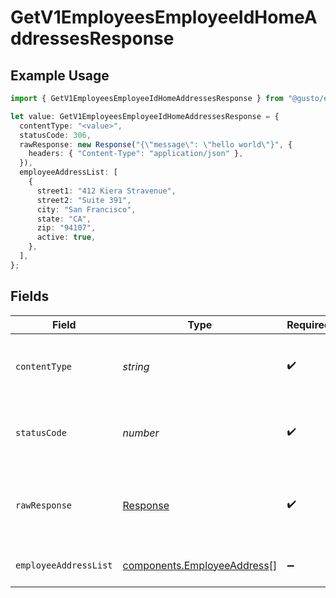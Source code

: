 # GetV1EmployeesEmployeeIdHomeAddressesResponse

## Example Usage

```typescript
import { GetV1EmployeesEmployeeIdHomeAddressesResponse } from "@gusto/embedded-api/models/operations";

let value: GetV1EmployeesEmployeeIdHomeAddressesResponse = {
  contentType: "<value>",
  statusCode: 306,
  rawResponse: new Response("{\"message\": \"hello world\"}", {
    headers: { "Content-Type": "application/json" },
  }),
  employeeAddressList: [
    {
      street1: "412 Kiera Stravenue",
      street2: "Suite 391",
      city: "San Francisco",
      state: "CA",
      zip: "94107",
      active: true,
    },
  ],
};
```

## Fields

| Field                                                                      | Type                                                                       | Required                                                                   | Description                                                                |
| -------------------------------------------------------------------------- | -------------------------------------------------------------------------- | -------------------------------------------------------------------------- | -------------------------------------------------------------------------- |
| `contentType`                                                              | *string*                                                                   | :heavy_check_mark:                                                         | HTTP response content type for this operation                              |
| `statusCode`                                                               | *number*                                                                   | :heavy_check_mark:                                                         | HTTP response status code for this operation                               |
| `rawResponse`                                                              | [Response](https://developer.mozilla.org/en-US/docs/Web/API/Response)      | :heavy_check_mark:                                                         | Raw HTTP response; suitable for custom response parsing                    |
| `employeeAddressList`                                                      | [components.EmployeeAddress](../../models/components/employeeaddress.md)[] | :heavy_minus_sign:                                                         | List of employee addresses                                                 |